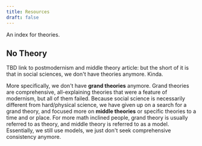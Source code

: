 ```yaml
---
title: Resources
draft: false
---
```


An index for theories. 

## No Theory
TBD link to postmodernism and middle theory article: but the short of it is that in social sciences, we don't have theories anymore. Kinda.

More specifically, we don't have **grand theories** anymore. Grand theories are comprehensive, all-explaining theories that were a feature of modernism, but all of them failed. Because social science is necessarily different from hard/physical science, we have given up on a search for a grand theory, and focused more on **middle theories** or specific theories to a time and or place. For more math inclined people, grand theory is usually referred to as theory, and middle theory is referred to as a model. Essentially, we still use models, we just don't seek comprehensive consistency anymore.


